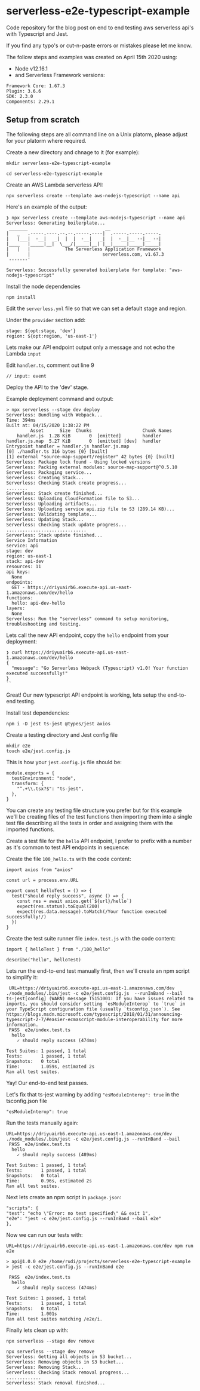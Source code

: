 # serverless-e2e-typescript-example

Code repository for the blog post on end to end testing aws serverless api's with Typescript and Jest.

If you find any typo's or cut-n-paste errors or mistakes please let me know.

The follow steps and examples was created on April 15th 2020 using:

- Node v12.16.1
- and Serverless Framework versions:

```
Framework Core: 1.67.3
Plugin: 3.6.6
SDK: 2.3.0
Components: 2.29.1
```

## Setup from scratch

The following steps are all command line on a Unix platorm, please adjust for your platorm where required.

Create a new directory and chnage to it (for example):

`mkdir serverless-e2e-typescript-example`

`cd serverless-e2e-typescript-example`

Create an AWS Lambda serverless API:

`npx serverless create --template aws-nodejs-typescript --name api`

Here's an example of the output:

```
❯ npx serverless create --template aws-nodejs-typescript --name api
Serverless: Generating boilerplate...
 _______                             __
|   _   .-----.----.--.--.-----.----|  .-----.-----.-----.
|   |___|  -__|   _|  |  |  -__|   _|  |  -__|__ --|__ --|
|____   |_____|__|  \___/|_____|__| |__|_____|_____|_____|
|   |   |             The Serverless Application Framework
|       |                           serverless.com, v1.67.3
 -------'

Serverless: Successfully generated boilerplate for template: "aws-nodejs-typescript"
```

Install the node dependencies

`npm install`

Edit the `serverless.yml` file so that we can set a default stage and region.

Under the `provider` section add:

```
stage: ${opt:stage, 'dev'}
region: ${opt:region, 'us-east-1'}
```

Lets make our API endpoint output only a message and not echo the Lambda `input`

Edit `handler.ts`, comment out line 9

`// input: event`

Deploy the API to the 'dev' stage.

Example deployment command and output:

```
> npx serverless --stage dev deploy
Serverless: Bundling with Webpack...
Time: 394ms
Built at: 04/15/2020 1:38:22 PM
         Asset      Size  Chunks                   Chunk Names
    handler.js  1.28 KiB       0  [emitted]        handler
handler.js.map  5.27 KiB       0  [emitted] [dev]  handler
Entrypoint handler = handler.js handler.js.map
[0] ./handler.ts 316 bytes {0} [built]
[1] external "source-map-support/register" 42 bytes {0} [built]
Serverless: Package lock found - Using locked versions
Serverless: Packing external modules: source-map-support@^0.5.10
Serverless: Packaging service...
Serverless: Creating Stack...
Serverless: Checking Stack create progress...
........
Serverless: Stack create finished...
Serverless: Uploading CloudFormation file to S3...
Serverless: Uploading artifacts...
Serverless: Uploading service api.zip file to S3 (289.14 KB)...
Serverless: Validating template...
Serverless: Updating Stack...
Serverless: Checking Stack update progress...
..............................
Serverless: Stack update finished...
Service Information
service: api
stage: dev
region: us-east-1
stack: api-dev
resources: 11
api keys:
  None
endpoints:
  GET - https://driyuairb6.execute-api.us-east-1.amazonaws.com/dev/hello
functions:
  hello: api-dev-hello
layers:
  None
Serverless: Run the "serverless" command to setup monitoring, troubleshooting and testing.
```

Lets call the new API endpoint, copy the `hello` endpoint from your deployment:

```
❯ curl https://driyuairb6.execute-api.us-east-1.amazonaws.com/dev/hello
{
  "message": "Go Serverless Webpack (Typescript) v1.0! Your function executed successfully!"
}
``
```

Great! Our new typescript API endpoint is working, lets setup the end-to-end testing.

Install test dependencies:

`npm i -D jest ts-jest @types/jest axios`

Create a testing directory and Jest config file

```
mkdir e2e
touch e2e/jest.config.js
```

This is how your `jest.config.js` file should be:

```
module.exports = {
  testEnvironment: "node",
  transform: {
    "^.+\\.tsx?$": "ts-jest",
  },
}
```

You can create any testing file structure you prefer but for this example we'll be creating files of the test functions then importing them into a single test file describing all the tests in order and assigning them with the imported functions.

Create a test file for the `hello` API endpoint, I prefer to prefix with a number as it's common to test API endpoints in sequence:

Create the file `100_hello.ts` with the code content:

```
import axios from "axios"

const url = process.env.URL

export const helloTest = () => {
  test("should reply success", async () => {
    const res = await axios.get(`${url}/hello`)
    expect(res.status).toEqual(200)
    expect(res.data.message).toMatch(/Your function executed successfully!/)
  })
}
```

Create the test suite runner file `index.test.js` with the code content:

```
import { helloTest } from "./100_hello"

describe("hello", helloTest)
```

Lets run the end-to-end test manually first, then we'll create an npm script to simplify it:

```
 URL=https://driyuairb6.execute-api.us-east-1.amazonaws.com/dev ./node_modules/.bin/jest -c e2e/jest.config.js  --runInBand --bail
ts-jest[config] (WARN) message TS151001: If you have issues related to imports, you should consider setting `esModuleInterop` to `true` in your TypeScript configuration file (usually `tsconfig.json`). See https://blogs.msdn.microsoft.com/typescript/2018/01/31/announcing-typescript-2-7/#easier-ecmascript-module-interoperability for more information.
 PASS  e2e/index.test.ts
  hello
    ✓ should reply success (474ms)

Test Suites: 1 passed, 1 total
Tests:       1 passed, 1 total
Snapshots:   0 total
Time:        1.059s, estimated 2s
Ran all test suites.
```

Yay! Our end-to-end test passes.

Let's fix that ts-jest warning by adding `"esModuleInterop": true` in the tsconfig.json file

`"esModuleInterop": true`

Run the tests manually again:

```
URL=https://driyuairb6.execute-api.us-east-1.amazonaws.com/dev ./node_modules/.bin/jest -c e2e/jest.config.js --runInBand --bail
 PASS  e2e/index.test.ts
  hello
    ✓ should reply success (489ms)

Test Suites: 1 passed, 1 total
Tests:       1 passed, 1 total
Snapshots:   0 total
Time:        0.96s, estimated 2s
Ran all test suites.
```

Next lets create an npm script in `package.json`:

```
"scripts": {
"test": "echo \"Error: no test specified\" && exit 1",
"e2e": "jest -c e2e/jest.config.js --runInBand --bail e2e"
},
```

Now we can run our tests with:

```
URL=https://driyuairb6.execute-api.us-east-1.amazonaws.com/dev npm run e2e

> api@1.0.0 e2e /home/rudi/projects/serverless-e2e-typescript-example
> jest -c e2e/jest.config.js --runInBand e2e

 PASS  e2e/index.test.ts
  hello
    ✓ should reply success (474ms)

Test Suites: 1 passed, 1 total
Tests:       1 passed, 1 total
Snapshots:   0 total
Time:        1.001s
Ran all test suites matching /e2e/i.
```

Finally lets clean up with:

`npx serverless --stage dev remove`

```
npx serverless --stage dev remove
Serverless: Getting all objects in S3 bucket...
Serverless: Removing objects in S3 bucket...
Serverless: Removing Stack...
Serverless: Checking Stack removal progress...
.............
Serverless: Stack removal finished...
```
